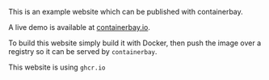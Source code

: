 This is an example website which can be published with containerbay.

A live demo is available at [containerbay.io](https://containerbay.io).

To build this website simply build it with Docker,
then push the image over a registry so it can be served by `containerbay`.

This website is using `ghcr.io`
